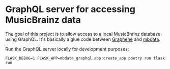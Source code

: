 # GraphQL server for accessing MusicBrainz data

The goal of this project is to allow access to a local MusicBrainz database using GraphQL.
It's basically a glue code between [Graphene](https://graphene-python.org/) and [mbdata](https://pypi.org/project/mbdata/).

Run the GraphQL server locally for development purposes:

    FLASK_DEBUG=1 FLASK_APP=mbdata_graphql.app:create_app poetry run flask run
